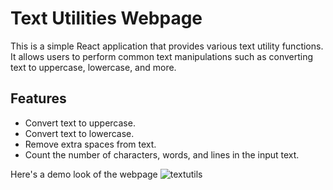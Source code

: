 # Text Utilities Webpage

This is a simple React application that provides various text utility functions. It allows users to perform common text manipulations such as converting text to uppercase, lowercase, and more.

## Features

- Convert text to uppercase.
- Convert text to lowercase.
- Remove extra spaces from text.
- Count the number of characters, words, and lines in the input text.

Here's a demo look of the webpage
![textutils](https://github.com/maneeshgujar/TextUtils-react/assets/123459032/3642357a-2335-4197-82cf-962cd4f4a676)
